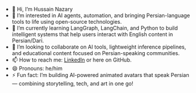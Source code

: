 - 👋 Hi, I’m Hussain Nazary 
- 👀 I’m interested in AI agents, automation, and bringing Persian-language tools to life using open-source technologies.  
- 🌱 I’m currently learning LangGraph, LangChain, and Python to build intelligent systems that help users interact with English content in Persian/Dari.  
- 💞️ I’m looking to collaborate on AI tools, lightweight inference pipelines, and educational content focused on Persian-speaking communities.  
- 📫 How to reach me: [LinkedIn](https://www.linkedin.com/in/hussain-nazary-188b4385) or here on GitHub.  
- 😄 Pronouns: he/him  
- ⚡ Fun fact: I’m building AI-powered animated avatars that speak Persian — combining storytelling, tech, and art in one go!


<!---
hussainnazary2/hussainnazary2 is a ✨ special ✨ repository because its `README.md` (this file) appears on your GitHub profile.
You can click the Preview link to take a look at your changes.
--->

